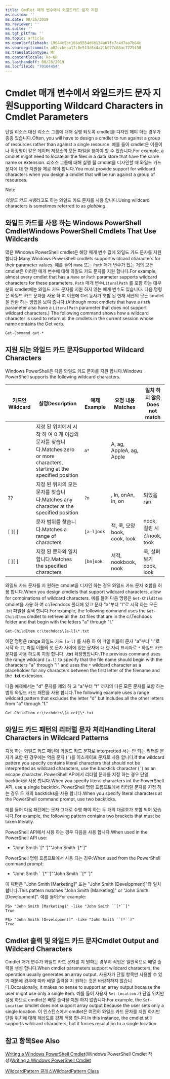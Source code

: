 ```yaml
---
title: Cmdlet 매개 변수에서 와일드카드 문자 지원
ms.custom: ''
ms.date: 08/26/2019
ms.reviewer: ''
ms.suite: ''
ms.tgt_pltfrm: ''
ms.topic: article
ms.openlocfilehash: 19644c5bc186a5554d6b134a67fc7c4d7aa7b64c
ms.sourcegitcommit: a02ccbeaa17c0e513d6c4a21b877c88ac7725458
ms.translationtype: MT
ms.contentlocale: ko-KR
ms.lasthandoff: 08/28/2019
ms.locfileid: "70104454"
---
```

# <a name="supporting-wildcard-characters-in-cmdlet-parameters"></a><span data-ttu-id="9e508-102">Cmdlet 매개 변수에서 와일드카드 문자 지원</span><span class="sxs-lookup"><span data-stu-id="9e508-102">Supporting Wildcard Characters in Cmdlet Parameters</span></span>

<span data-ttu-id="9e508-103">단일 리소스 대신 리소스 그룹에 대해 실행 되도록 cmdlet을 디자인 해야 하는 경우가 종종 있습니다.</span><span class="sxs-lookup"><span data-stu-id="9e508-103">Often, you will have to design a cmdlet to run against a group of resources rather than against a single resource.</span></span> <span data-ttu-id="9e508-104">예를 들어 cmdlet은 이름이 나 확장명이 같은 데이터 저장소의 모든 파일을 찾아야 할 수 있습니다.</span><span class="sxs-lookup"><span data-stu-id="9e508-104">For example, a cmdlet might need to locate all the files in a data store that have the same name or extension.</span></span> <span data-ttu-id="9e508-105">리소스 그룹에 대해 실행 될 cmdlet을 디자인할 때 와일드 카드 문자에 대 한 지원을 제공 해야 합니다.</span><span class="sxs-lookup"><span data-stu-id="9e508-105">You must provide support for wildcard characters when you design a cmdlet that will be run against a group of resources.</span></span>

> [!NOTE]
> <span data-ttu-id="9e508-106">*와일드 카드 사용*라고도 하는 와일드 카드 문자를 사용 합니다.</span><span class="sxs-lookup"><span data-stu-id="9e508-106">Using wildcard characters is sometimes referred to as *globbing*.</span></span>

## <a name="windows-powershell-cmdlets-that-use-wildcards"></a><span data-ttu-id="9e508-107">와일드 카드를 사용 하는 Windows PowerShell Cmdlet</span><span class="sxs-lookup"><span data-stu-id="9e508-107">Windows PowerShell Cmdlets That Use Wildcards</span></span>

 <span data-ttu-id="9e508-108">많은 Windows PowerShell cmdlet은 해당 매개 변수 값에 와일드 카드 문자를 지원 합니다.</span><span class="sxs-lookup"><span data-stu-id="9e508-108">Many Windows PowerShell cmdlets support wildcard characters for their parameter values.</span></span> <span data-ttu-id="9e508-109">예를 들어 `Name` 또는 `Path` 매개 변수가 있는 거의 모든 cmdlet은 이러한 매개 변수에 대해 와일드 카드 문자를 지원 합니다.</span><span class="sxs-lookup"><span data-stu-id="9e508-109">For example, almost every cmdlet that has a `Name` or `Path` parameter supports wildcard characters for these parameters.</span></span> <span data-ttu-id="9e508-110">`Path` 매개 변수`LiteralPath` 를 포함 하는 대부분의 cmdlet에는 와일드 카드 문자를 지원 하지 않는 매개 변수도 있습니다. 다음 명령은 와일드 카드 문자를 사용 하 여 이름에 Get 동사가 포함 된 현재 세션의 모든 cmdlet을 반환 하는 방법을 보여 줍니다.</span><span class="sxs-lookup"><span data-stu-id="9e508-110">(Although most cmdlets that have a `Path` parameter also have a `LiteralPath` parameter that does not support wildcard characters.) The following command shows how a wildcard character is used to return all the cmdlets in the current session whose name contains the Get verb.</span></span>

 `Get-Command get-*`

## <a name="supported-wildcard-characters"></a><span data-ttu-id="9e508-111">지원 되는 와일드 카드 문자</span><span class="sxs-lookup"><span data-stu-id="9e508-111">Supported Wildcard Characters</span></span>

<span data-ttu-id="9e508-112">Windows PowerShell은 다음 와일드 카드 문자를 지원 합니다.</span><span class="sxs-lookup"><span data-stu-id="9e508-112">Windows PowerShell supports the following wildcard characters.</span></span>

| <span data-ttu-id="9e508-113">카드인</span><span class="sxs-lookup"><span data-stu-id="9e508-113">Wildcard</span></span> |                             <span data-ttu-id="9e508-114">설명</span><span class="sxs-lookup"><span data-stu-id="9e508-114">Description</span></span>                             |  <span data-ttu-id="9e508-115">예제</span><span class="sxs-lookup"><span data-stu-id="9e508-115">Example</span></span>   |     <span data-ttu-id="9e508-116">요청 내용</span><span class="sxs-lookup"><span data-stu-id="9e508-116">Matches</span></span>      | <span data-ttu-id="9e508-117">일치 하지 않음</span><span class="sxs-lookup"><span data-stu-id="9e508-117">Does not match</span></span> |
| -------- | ------------------------------------------------------------------- | ---------- | ---------------- | -------------- |
| *        | <span data-ttu-id="9e508-118">지정 된 위치에서 시작 하 여 0 개 이상의 문자를 찾습니다.</span><span class="sxs-lookup"><span data-stu-id="9e508-118">Matches zero or more characters, starting at the specified position</span></span> | `a*`       | <span data-ttu-id="9e508-119">A, ag, Apple</span><span class="sxs-lookup"><span data-stu-id="9e508-119">A, ag, Apple</span></span>     |                |
| <span data-ttu-id="9e508-120">?</span><span class="sxs-lookup"><span data-stu-id="9e508-120">?</span></span>        | <span data-ttu-id="9e508-121">지정 된 위치의 모든 문자를 찾습니다.</span><span class="sxs-lookup"><span data-stu-id="9e508-121">Matches any character at the specified position</span></span>                     | `?n`       | <span data-ttu-id="9e508-122">, In, on</span><span class="sxs-lookup"><span data-stu-id="9e508-122">An, in, on</span></span>       | <span data-ttu-id="9e508-123">되었음</span><span class="sxs-lookup"><span data-stu-id="9e508-123">ran</span></span>            |
| <span data-ttu-id="9e508-124">[ ]</span><span class="sxs-lookup"><span data-stu-id="9e508-124">[ ]</span></span>      | <span data-ttu-id="9e508-125">문자 범위를 찾습니다.</span><span class="sxs-lookup"><span data-stu-id="9e508-125">Matches a range of characters</span></span>                                       | `[a-l]ook` | <span data-ttu-id="9e508-126">책, 쿡, 모양</span><span class="sxs-lookup"><span data-stu-id="9e508-126">book, cook, look</span></span> | <span data-ttu-id="9e508-127">nook, 걸린 시간</span><span class="sxs-lookup"><span data-stu-id="9e508-127">nook, took</span></span>     |
| <span data-ttu-id="9e508-128">[ ]</span><span class="sxs-lookup"><span data-stu-id="9e508-128">[ ]</span></span>      | <span data-ttu-id="9e508-129">지정 된 문자와 일치 합니다.</span><span class="sxs-lookup"><span data-stu-id="9e508-129">Matches the specified characters</span></span>                                    | `[bn]ook`  | <span data-ttu-id="9e508-130">서적, nook</span><span class="sxs-lookup"><span data-stu-id="9e508-130">book, nook</span></span>       | <span data-ttu-id="9e508-131">쿡, 살펴보기</span><span class="sxs-lookup"><span data-stu-id="9e508-131">cook, look</span></span>     |

<span data-ttu-id="9e508-132">와일드 카드 문자를 지 원하는 cmdlet을 디자인 하는 경우 와일드 카드 문자 조합을 허용 합니다.</span><span class="sxs-lookup"><span data-stu-id="9e508-132">When you design cmdlets that support wildcard characters, allow for combinations of wildcard characters.</span></span> <span data-ttu-id="9e508-133">예를 들어 다음 명령은 `Get-ChildItem` cmdlet을 사용 하 여 c:\Techdocs 폴더에 있고 문자 "a"부터 "l"로 시작 하는 모든 .txt 파일을 검색 합니다.</span><span class="sxs-lookup"><span data-stu-id="9e508-133">For example, the following command uses the `Get-ChildItem` cmdlet to retrieve all the .txt files that are in the c:\Techdocs folder and that begin with the letters "a" through "l."</span></span>

`Get-ChildItem c:\techdocs\[a-l]\*.txt`

<span data-ttu-id="9e508-134">이전 명령은 range 와일드 카드 `[a-l]` 를 사용 하 여 파일 이름이 문자 "a"부터 "l"로 시작 하 고, 파일 이름의 첫 문자 사이에 있는 문자에 대 한 자리 표시자로 `*` 와일드 카드 문자를 사용 하도록 지정 합니다. **.txt** 확장명입니다.</span><span class="sxs-lookup"><span data-stu-id="9e508-134">The previous command uses the range wildcard `[a-l]` to specify that the file name should begin with the characters "a" through "l" and uses the `*` wildcard character as a placeholder for any characters between the first letter of the filename and the **.txt** extension.</span></span>

<span data-ttu-id="9e508-135">다음 예제에서는 "d" 문자를 제외 하 고 "a"부터 "f" 까지의 다른 모든 문자를 포함 하는 범위 와일드 카드 패턴을 사용 합니다.</span><span class="sxs-lookup"><span data-stu-id="9e508-135">The following example uses a range wildcard pattern that excludes the letter "d" but includes all the other letters from "a" through "f."</span></span>

`Get-ChildItem c:\techdocs\[a-cef]\*.txt`

## <a name="handling-literal-characters-in-wildcard-patterns"></a><span data-ttu-id="9e508-136">와일드 카드 패턴의 리터럴 문자 처리</span><span class="sxs-lookup"><span data-stu-id="9e508-136">Handling Literal Characters in Wildcard Patterns</span></span>

<span data-ttu-id="9e508-137">지정 하는 와일드 카드 패턴에 와일드 카드 문자로 interpretted 서는 안 되는 리터럴 문자가 포함 된 경우에는 억음 문자 (`` ` ``)를 이스케이프 문자로 사용 합니다.</span><span class="sxs-lookup"><span data-stu-id="9e508-137">If the wildcard pattern you specify contains literal characters that should not be interpretted as wildcard characters, use the backtick character (`` ` ``) as an escape character.</span></span> <span data-ttu-id="9e508-138">PowerShell API에서 리터럴 문자를 지정 하는 경우 단일 backtick을 사용 합니다.</span><span class="sxs-lookup"><span data-stu-id="9e508-138">When you specify literal characters int the PowerShell API, use a single backtick.</span></span> <span data-ttu-id="9e508-139">PowerShell 명령 프롬프트에서 리터럴 문자를 지정 하는 경우 두 개의 backticks을 사용 합니다.</span><span class="sxs-lookup"><span data-stu-id="9e508-139">When you specify literal characters at the PowerShell command prompt, use two backticks.</span></span>

<span data-ttu-id="9e508-140">예를 들어 다음 패턴에는 문자 그대로 수행 해야 하는 두 개의 대괄호가 포함 되어 있습니다.</span><span class="sxs-lookup"><span data-stu-id="9e508-140">For example, the following pattern contains two brackets that must be taken literally.</span></span>

<span data-ttu-id="9e508-141">PowerShell API에서 사용 하는 경우 다음을 사용 합니다.</span><span class="sxs-lookup"><span data-stu-id="9e508-141">When used in the PowerShell API use:</span></span>

- <span data-ttu-id="9e508-142">"John Smith \`[\* ']"</span><span class="sxs-lookup"><span data-stu-id="9e508-142">"John Smith \`[\*\`]"</span></span>

<span data-ttu-id="9e508-143">PowerShell 명령 프롬프트에서 사용 되는 경우:</span><span class="sxs-lookup"><span data-stu-id="9e508-143">When used from the PowerShell command prompt:</span></span>

- <span data-ttu-id="9e508-144">"John Smith \` \`[\*\`']"</span><span class="sxs-lookup"><span data-stu-id="9e508-144">"John Smith \`\`[\*\`\`]"</span></span>

<span data-ttu-id="9e508-145">이 패턴은 "John Smith [Marketing]" 또는 "John Smith [Development]"와 일치 합니다.</span><span class="sxs-lookup"><span data-stu-id="9e508-145">This pattern matches "John Smith [Marketing]" or "John Smith [Development]".</span></span> <span data-ttu-id="9e508-146">예를 들어:</span><span class="sxs-lookup"><span data-stu-id="9e508-146">For example:</span></span>

```
PS> "John Smith [Marketing]" -like "John Smith ``[*``]"
True

PS> "John Smith [Development]" -like "John Smith ``[*``]"
True
```

## <a name="cmdlet-output-and-wildcard-characters"></a><span data-ttu-id="9e508-147">Cmdlet 출력 및 와일드 카드 문자</span><span class="sxs-lookup"><span data-stu-id="9e508-147">Cmdlet Output and Wildcard Characters</span></span>

<span data-ttu-id="9e508-148">Cmdlet 매개 변수가 와일드 카드 문자를 지 원하는 경우이 작업은 일반적으로 배열 출력을 생성 합니다.</span><span class="sxs-lookup"><span data-stu-id="9e508-148">When cmdlet parameters support wildcard characters, the operation usually generates an array output.</span></span>
<span data-ttu-id="9e508-149">사용자가 단일 항목만 사용할 수 있기 때문에 경우에 따라 배열 출력을 지 원하는 것은 바람직하지 않습니다.</span><span class="sxs-lookup"><span data-stu-id="9e508-149">Occasionally, it makes no sense to support an array output because the user might use only a single item.</span></span> <span data-ttu-id="9e508-150">예를 들어 사용자 `Set-Location` 가 단일 위치만 설정 하므로 cmdlet은 배열 출력을 지원 하지 않습니다.</span><span class="sxs-lookup"><span data-stu-id="9e508-150">For example, the `Set-Location` cmdlet does not support array output because the user sets only a single location.</span></span> <span data-ttu-id="9e508-151">이 인스턴스에서 cmdlet은 여전히 와일드 카드 문자를 지원 하지만 단일 위치에 대해 해상도를 강제 적용 합니다.</span><span class="sxs-lookup"><span data-stu-id="9e508-151">In this instance, the cmdlet still supports wildcard characters, but it forces resolution to a single location.</span></span>

## <a name="see-also"></a><span data-ttu-id="9e508-152">참고 항목</span><span class="sxs-lookup"><span data-stu-id="9e508-152">See Also</span></span>

<span data-ttu-id="9e508-153">[Writing a Windows PowerShell Cmdlet](./writing-a-windows-powershell-cmdlet.md)(Windows PowerShell Cmdlet 작성)</span><span class="sxs-lookup"><span data-stu-id="9e508-153">[Writing a Windows PowerShell Cmdlet](./writing-a-windows-powershell-cmdlet.md)</span></span>

[<span data-ttu-id="9e508-154">WildcardPattern 클래스</span><span class="sxs-lookup"><span data-stu-id="9e508-154">WildcardPattern Class</span></span>](/dotnet/api/system.management.automation.wildcardpattern)
